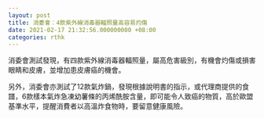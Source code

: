 ```yaml
---
layout: post
title: 消委會︰4款紫外線消毒器輻照量高容易灼傷
date: 2021-02-17 21:32:56.000000000 +08:00
categories: rthk
---
```


消委會測試發現，有四款紫外線消毒器輻照量，屬高危害級別，有機會灼傷或損害眼睛和皮膚，並增加患皮膚癌的機會。

另外，消委會亦測試了12款氣炸鍋，發現根據說明書的指示，或代理商提供的食譜，6款樣本氣炸急凍幼薯條的丙烯酰胺含量，即可能令人致癌的物質，高於歐盟基準水平，提醒消費者以高溫炸食物時，要留意健康風險。
